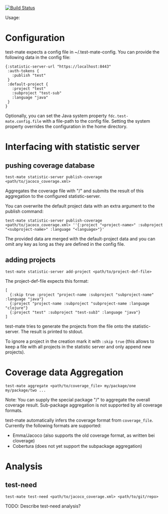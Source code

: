 [![Build Status](https://travis-ci.org/freiheit-com/test-mate.svg?branch=master)](https://travis-ci.org/freiheit-com/test-mate)

Usage:

# Configuration

test-mate expects a config file in ~/.test-mate-config.
You can provide the following data in the config file:

    {:statistic-server-url "https://localhost:8443"
     :auth-tokens {
       :publish "test"
     }
     :default-project {
       :project "test"
       :subproject "test-sub"
       :language "java"
     }
    }

Optionally, you can set the Java system property `fdc.test-mate.config.file` with a file-path to the config file.
Setting the system property overrides the configuration in the home directory.

# Interfacing with statistic server

## pushing coverage database

    test-mate statistic-server publish-coverage <path/to/jacoco_coverage.xml>

Aggregates the coverage file with "/" and submits the result of this aggregation to
the configured statistic-server.

You can overwrite the default project data with an extra argument to the publish command:

    test-mate statistic-server publish-coverage <path/to/jacoco_coverage.xml> ''{:project "<project-name>" :subproject "<subproject-name>" :language "<language>"}'

The provided data are merged with the default-project data and you can omit any key as long as they are defined
in the config file.

## adding projects

    test-mate statistic-server add-project <path/to/project-def-file>

The project-def-file expects this format:

    [
      {:skip true :project "project-name :subproject "subproject-name" :language "java"}
      {:project "project-name :subproject "subproject-name :language "clojure"}
      {:project "test" :subproject "test-sub3" :language "java"}
    ]

test-mate tries to generate the projects from the file onto the statistic-server. The result
is printed to stdout.


To ignore a project in the creation mark it with `:skip true` (this allows to keep
a file with all projects in the statistic server and only append new projects).

# Coverage data Aggregation

    test-mate aggregate <path/to/coverage_file> my/package/one my/package/two ...

Note: You can supply the special package "/" to aggregate the overall coverage result. Sub-package aggregation is not supported by all coverage formats.

test-mate automatically infers the coverage format from `coverage_file`. Currently the following formats are supported:
- Emma/Jacoco (also supports the old coverage format, as written bei cloverage)
- Cobertura (does not yet support the subpackage aggregation)

# Analysis

## test-need

    test-mate test-need <path/to/jacoco_coverage.xml> <path/to/git/repo>

TODO: Describe test-need analysis?
